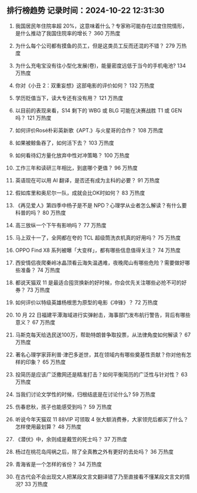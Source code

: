 
## 排行榜趋势 记录时间：2024-10-22 12:31:30
  
  1. 我国居民年住院率超 20%，这意味着什么？专家称可能存在过度住院情形，是什么推动了我国住院率的增长？ 360 万热度
    
  2. 为什么每个公司都有摸鱼的员工，但是这类员工反而还混的不错？ 279 万热度
    
  3. 为什么充电宝没有往小型化发展(卷)，能量密度远低于当今的手机电池? 134 万热度
    
  4. 你对《小丑 2：双重妄想》这部电影的评价如何？ 132 万热度
    
  5. 学历贬值当下，读大专还有没有用？ 121 万热度
    
  6. 以目前的表现来看，S14 剩下的 WBG 或 BLG 可能在决赛战胜 T1 或 GEN 吗？ 121 万热度
    
  7. 如何评价Rosé朴彩英新歌《APT.》与火星哥的合作？ 108 万热度
    
  8. 如果被鲸鱼吞了，如何活下去？ 103 万热度
    
  9. 如何看待幻方量化放弃中性对冲策略？ 100 万热度
    
  10. 工作三年和读研三年相比，到底哪个更值？ 96 万热度
    
  11. 英语现在可以用 AI 翻译，是否还有成为主科的必要？ 91 万热度
    
  12. 假如库里和奥尼尔一队，成就会比OK时如何？ 83 万热度
    
  13. 《再见爱人》第四季中杨子是不是 NPD？心理学从业者怎么解读？有什么要科普的吗？ 80 万热度
    
  14. 高三放纵一个下午有影响吗？ 77 万热度
    
  15. 马上双十一了，全网都在夸的 TCL 超级筒洗衣机真的好用吗？ 75 万热度
    
  16. OPPO Find X8 系列被曝「大变样」，都有哪些信息值得关注？ 74 万热度
    
  17. 西安情侣夜爬秦岭冰晶顶看云海失温遇难，夜晚爬山有哪些危险？需要做好哪些准备？ 74 万热度
    
  18. 都说天猫双 11 是最适合囤货换新的好时候，你会优先关注哪些必抢不可的好券？ 73 万热度
    
  19. 如何评价以特级英雄杨根思为原型的电影《冲锋》？ 72 万热度
    
  20. 10 月 22 日福建平潭海域进行实弹射击，海事部门发布航行警告，背后有哪些意义？ 67 万热度
    
  21. 马斯克每天给选民送100万，帮助特朗普争取投票，从法律角度如何解读？ 67 万热度
    
  22. 著名心理学家菲利普·津巴多逝世，其在领域内有哪些奠基性贡献？你对他有怎样的印象？ 65 万热度
    
  23. 投简历是应该广泛撒网还是精准打击？如何平衡简历的广泛性与针对性？ 63 万热度
    
  24. 当我们讨论文学性的时候，归根结底是在讨论什么? 59 万热度
    
  25. 伤春悲秋，孩子也能感受到吗？ 59 万热度
    
  26. 听说今年天猫双 11 88VIP 可领取 4 张大额消费券，大家领完后都买了什么？怎样使用最划算？ 48 万热度
    
  27. 《潜伏》中，余则成是戴笠的死士吗？ 37 万热度
    
  28. 杨过在桃花岛闯祸之后，除了全真教之外有更好的去处吗？ 36 万热度
    
  29. 青海省是一个怎样的省份？ 34 万热度
    
  30. 在古代会不会出现文人把某段文言文翻译错了乃至直接看不懂某段文言文的情况? 33 万热度
    